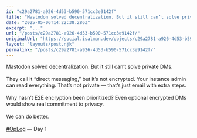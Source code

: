 ```yaml
---
id: "c29a2781-a926-4d53-b590-571cc3e9142f"
title: "Mastodon solved decentralization. But it still can’t solve private DMs.  They call it “direct mes..."
date: "2025-05-06T14:22:38.286Z"
excerpt: "..."
url: "/posts/c29a2781-a926-4d53-b590-571cc3e9142f/"
originalUrl: "https://social.isalman.dev/objects/c29a2781-a926-4d53-b590-571cc3e9142f"
layout: "layouts/post.njk"
permalink: "/posts/c29a2781-a926-4d53-b590-571cc3e9142f/"
---
```


Mastodon solved decentralization. But it still can’t solve private DMs.<br /><br />They call it “direct messaging,” but it’s not encrypted. Your instance admin can read everything. That’s not private — that’s just email with extra steps.<br /><br />Why hasn’t E2E encryption been prioritized? Even optional encrypted DMs would show real commitment to privacy.<br /><br />We can do better.<br /><br /><a href="https://social.isalman.dev/tag/oplog">#OpLog</a> — Day 1